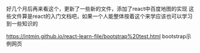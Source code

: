 好几个月后再来看这个，更新了一些新的文件，添加了react中百度地图的实现
这些文件算是react的入门文档吧，如果一个人能整体按着这个来学应该也可以学习到一些知识的

https://intmin.github.io/react-learn-file/bootstrap%20test.html
bootstrap示例网页
